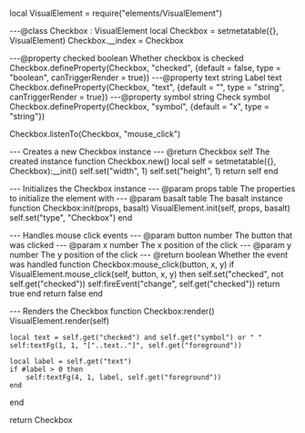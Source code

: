 local VisualElement = require("elements/VisualElement")

---@class Checkbox : VisualElement
local Checkbox = setmetatable({}, VisualElement)
Checkbox.__index = Checkbox

---@property checked boolean Whether checkbox is checked
Checkbox.defineProperty(Checkbox, "checked", {default = false, type = "boolean", canTriggerRender = true})
---@property text string Label text
Checkbox.defineProperty(Checkbox, "text", {default = "", type = "string", canTriggerRender = true})
---@property symbol string Check symbol
Checkbox.defineProperty(Checkbox, "symbol", {default = "x", type = "string"})

Checkbox.listenTo(Checkbox, "mouse_click")

--- Creates a new Checkbox instance
--- @return Checkbox self The created instance
function Checkbox.new()
    local self = setmetatable({}, Checkbox):__init()
    self.set("width", 1)
    self.set("height", 1)
    return self
end

--- Initializes the Checkbox instance
--- @param props table The properties to initialize the element with
--- @param basalt table The basalt instance
function Checkbox:init(props, basalt)
    VisualElement.init(self, props, basalt)
    self.set("type", "Checkbox")
end

--- Handles mouse click events
--- @param button number The button that was clicked
--- @param x number The x position of the click
--- @param y number The y position of the click
--- @return boolean Whether the event was handled
function Checkbox:mouse_click(button, x, y)
    if VisualElement.mouse_click(self, button, x, y) then
        self.set("checked", not self.get("checked"))
        self:fireEvent("change", self.get("checked"))
        return true
    end
    return false
end

--- Renders the Checkbox
function Checkbox:render()
    VisualElement.render(self)

    local text = self.get("checked") and self.get("symbol") or " "
    self:textFg(1, 1, "["..text.."]", self.get("foreground"))

    local label = self.get("text")
    if #label > 0 then
        self:textFg(4, 1, label, self.get("foreground"))
    end
end

return Checkbox